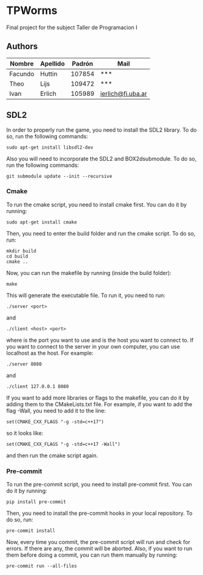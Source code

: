 # TPWorms
Final project for the subject Taller de Programacion I

## Authors
| Nombre | Apellido | Padrón | Mail                |
| ------ | -------- | ------ | ------------------- |
| Facundo  | Huttin | 107854 | *** |
| Theo | Lijs | 109472 | *** |
| Ivan | Erlich | 105989 | ierlich@fi.uba.ar |

## SDL2
In order to properly run the game, you need to install the SDL2 library. To do so, run the following commands:
```
sudo apt-get install libsdl2-dev
```
Also you will need to incorporate the SDL2 and BOX2dsubmodule. To do so, run the following commands:
```
git submodule update --init --recursive
```


### Cmake
To run the cmake script, you need to install cmake first. You can do it by running:
```
sudo apt-get install cmake
```
Then, you need to enter the build folder and run the cmake script. To do so, run:
```
mkdir build
cd build
cmake ..
```
Now, you can run the makefile by running (inside the build folder):
```
make
```
This will generate the executable file. To run it, you need to run:
```
./server <port>
```
and
```
./client <host> <port>
```
where <port> is the port you want to use and <host> is the host you want to connect to. If you want to connect to the server in your own computer, you can use localhost as the host. For example:
```
./server 8080
```
and
```
./client 127.0.0.1 8080
```
If you want to add more libraries or flags to the makefile, you can do it by adding them to the CMakeLists.txt file. For example, if you want to add the flag -Wall, you need to add it to the line:
```
set(CMAKE_CXX_FLAGS "-g -std=c++17")
```
so it looks like:
```
set(CMAKE_CXX_FLAGS "-g -std=c++17 -Wall")
```
and then run the cmake script again.



### Pre-commit
To run the pre-commit script, you need to install pre-commit first. You can do it by running:
```
pip install pre-commit
```
Then, you need to install the pre-commit hooks in your local repository. To do so, run:
```
pre-commit install
```
Now, every time you commit, the pre-commit script will run and check for errors. If there are any, the commit will be aborted.
Also, if you want to run them before doing a commit, you can run them manually by running:
```
pre-commit run --all-files
```


